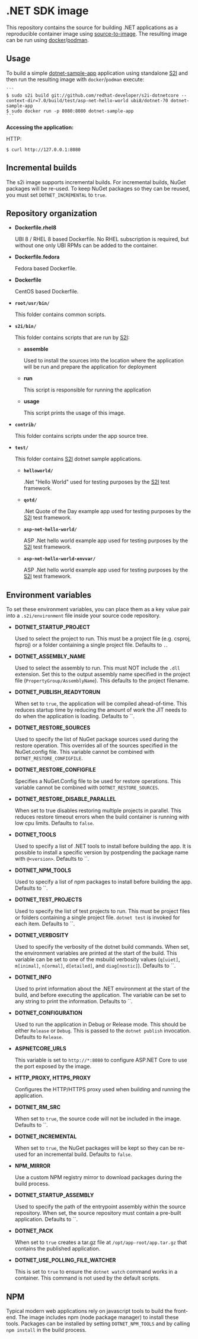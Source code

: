 .NET SDK image
=================

This repository contains the source for building .NET applications
as a reproducible container image using
[source-to-image](https://github.com/openshift/source-to-image).
The resulting image can be run using [docker](http://docker.io)/[podman](https://podman.io/).


Usage
---------------------
To build a simple [dotnet-sample-app](test/asp-net-hello-world) application
using standalone [S2I](https://github.com/openshift/source-to-image) and then run the
resulting image with `docker`/`podman` execute:

    ```
    $ sudo s2i build git://github.com/redhat-developer/s2i-dotnetcore --context-dir=7.0/build/test/asp-net-hello-world ubi8/dotnet-70 dotnet-sample-app
    $ sudo docker run -p 8080:8080 dotnet-sample-app
    ```

**Accessing the application:**

HTTP:

```
$ curl http://127.0.0.1:8080
```

Incremental builds
------------------

The s2i image supports incremental builds. For incremental builds, NuGet packages
will be re-used. To keep NuGet packages so they can be reused, you must set
`DOTNET_INCREMENTAL` to `true`.

Repository organization
------------------------

* **Dockerfile.rhel8**

  UBI 8 / RHEL 8 based Dockerfile. No RHEL subscription is required, but without
  one only UBI RPMs can be added to the container.

* **Dockerfile.fedora**

  Fedora based Dockerfile.

* **Dockerfile**

  CentOS based Dockerfile.

* **`root/usr/bin/`**

  This folder contains common scripts.

* **`s2i/bin/`**

  This folder contains scripts that are run by [S2I](https://github.com/openshift/source-to-image):

  *   **assemble**

      Used to install the sources into the location where the application
      will be run and prepare the application for deployment

  *   **run**

      This script is responsible for running the application

  *   **usage**

      This script prints the usage of this image.

* **`contrib/`**

  This folder contains scripts under the app source tree.

* **`test/`**

  This folder contains [S2I](https://github.com/openshift/source-to-image)
  dotnet sample applications.

  * **`helloworld/`**

    .Net "Hello World" used for testing purposes by the [S2I](https://github.com/openshift/source-to-image) test framework.

  * **`qotd/`**

    .Net Quote of the Day example app used for testing purposes by the [S2I](https://github.com/openshift/source-to-image) test framework.

  * **`asp-net-hello-world/`**

    ASP .Net hello world example app used for testing purposes by the [S2I](https://github.com/openshift/source-to-image) test framework.

  * **`asp-net-hello-world-envvar/`**

    ASP .Net hello world example app used for testing purposes by the [S2I](https://github.com/openshift/source-to-image) test framework.

Environment variables
---------------------

To set these environment variables, you can place them as a key value pair into
a `.s2i/environment` file inside your source code repository.

* **DOTNET_STARTUP_PROJECT**

    Used to select the project to run. This must be a project file (e.g. csproj, fsproj) or a folder containing a single project file. Defaults to `.`.

* **DOTNET_ASSEMBLY_NAME**

    Used to select the assembly to run. This must NOT include the `.dll` extension.
    Set this to the output assembly name specified in the project file (`PropertyGroup/AssemblyName`). This defaults
    to the project filename.

* **DOTNET_PUBLISH_READYTORUN**

    When set to `true`, the application will be compiled ahead-of-time. This reduces startup time by reducing the amount of work
    the JIT needs to do when the application is loading. Defaults to ``.

* **DOTNET_RESTORE_SOURCES**

    Used to specify the list of NuGet package sources used during the restore operation. This overrides 
    all of the sources specified in the NuGet.config file. This variable cannot be combined with `DOTNET_RESTORE_CONFIGFILE`.

* **DOTNET_RESTORE_CONFIGFILE**

    Specifies a NuGet.Config file to be used for restore operations.
    This variable cannot be combined with `DOTNET_RESTORE_SOURCES`.

* **DOTNET_RESTORE_DISABLE_PARALLEL**

    When set to true disables restoring multiple projects in parallel. This reduces restore timeout errors when the build container is running with low cpu limits. 
    Defaults to `false`.

* **DOTNET_TOOLS**

    Used to specify a list of .NET tools to install before building the app. It is possible to install a specific version by postpending
    the package name with `@<version>`. Defaults to ``.

* **DOTNET_NPM_TOOLS**

    Used to specify a list of npm packages to install before building the app.
    Defaults to ``.

* **DOTNET_TEST_PROJECTS**

    Used to specify the list of test projects to run. This must be project files or folders containing a
    single project file. `dotnet test` is invoked for each item. Defaults to ``.

* **DOTNET_VERBOSITY**

    Used to specify the verbosity of the dotnet build commands. When set, the environment variables are printed at the start
    of the build. This variable can be set to one of the msbuild verbosity values (`q[uiet]`, `m[inimal]`, `n[ormal]`,
    `d[etailed]`, and `diag[nostic]`). Defaults to ``.

* **DOTNET_INFO**

    Used to print information about the .NET environment at the start of the build, and before executing the application.
    The variable can be set to any string to print the information. Defaults to ``.

* **DOTNET_CONFIGURATION**

    Used to run the application in Debug or Release mode. This should be either
    `Release` or `Debug`.  This is passed to the `dotnet publish` invocation.
    Defaults to `Release`.

* **ASPNETCORE_URLS**

    This variable is set to `http://*:8080` to configure ASP.NET Core to use the
    port exposed by the image.

* **HTTP_PROXY, HTTPS_PROXY**

    Configures the HTTP/HTTPS proxy used when building and running the application.

* **DOTNET_RM_SRC**

    When set to `true`, the source code will not be included in the image. Defaults to ``.

* **DOTNET_INCREMENTAL**

    When set to `true`, the NuGet packages will be kept so they can be re-used for an incremental build.
    Defaults to `false`.

* **NPM_MIRROR**

    Use a custom NPM registry mirror to download packages during the build process.

* **DOTNET_STARTUP_ASSEMBLY**

    Used to specify the path of the entrypoint assembly within the source repository. When set,
    the source repository must contain a pre-built application. Defaults to ``.

* **DOTNET_PACK**

    When set to `true` creates a tar.gz file at `/opt/app-root/app.tar.gz` that contains the published application.

* **DOTNET_USE_POLLING_FILE_WATCHER**

    This is set to `true` to ensure the `dotnet watch` command works in a container. This command is not used by the default scripts.

NPM
---

Typical modern web applications rely on javascript tools to build the front-end.
The image includes npm (node package manager) to install these tools. Packages can be
installed by setting `DOTNET_NPM_TOOLS` and by calling `npm install` in the build process.
